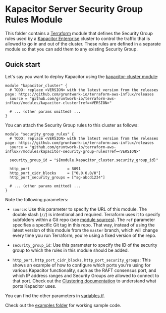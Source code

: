 # Kapacitor Server Security Group Rules Module

This folder contains a [Terraform](https://www.terraform.io/) module that defines the Security Group rules used by a 
[Kapacitor Enterprise](https://www.influxdata.com/time-series-platform/kapacitor/) cluster to control the traffic that is allowed to go in and out of the cluster. 
These rules are defined in a separate module so that you can add them to any existing Security Group. 

## Quick start

Let's say you want to deploy Kapacitor using the [kapacitor-cluster 
module](https://github.com/gruntwork-io/terraform-aws-influx/blob/master/modules/kapacitor-cluster): 

```hcl
module "kapacitor_cluster" {
  # TODO: replace <VERSION> with the latest version from the releases page: https://github.com/gruntwork-io/terraform-aws-influx/releases
  source = "github.com/gruntwork-io/terraform-aws-influx//modules/kapacitor-cluster?ref=<VERSION>"

  # ... (other params omitted) ...
}
```

You can attach the Security Group rules to this cluster as follows:

```hcl
module "security_group_rules" {
  # TODO: replace <VERSION> with the latest version from the releases page: https://github.com/gruntwork-io/terraform-aws-influx/releases
  source = "github.com/gruntwork-io/terraform-aws-influx//modules/kapacitor-security-group-rules?ref=<VERSION>"

  security_group_id = "${module.kapacitor_cluster.security_group_id}"
  
  http_port                 = 8091
  http_port_cidr_blocks     = ["0.0.0.0/0"]
  http_port_security_groups = ["sg-abcd1234"]
  
  # ... (other params omitted) ...
}
```

Note the following parameters:

* `source`: Use this parameter to specify the URL of this module. The double slash (`//`) is intentional 
  and required. Terraform uses it to specify subfolders within a Git repo (see [module 
  sources](https://www.terraform.io/docs/modules/sources.html)). The `ref` parameter specifies a specific Git tag in 
  this repo. That way, instead of using the latest version of this module from the `master` branch, which 
  will change every time you run Terraform, you're using a fixed version of the repo.

* `security_group_id`: Use this parameter to specify the ID of the security group to which the rules in this module
  should be added.

* `http_port`, `http_port_cidr_blocks`, `http_port_security_groups`: This shows an example of how to configure which 
  ports you're using for various Kapacitor functionality, such as the RAFT consensus port, and which IP address ranges and 
  Security Groups are allowed to connect to that port. Check out the [Clustering 
  documentation](https://docs.influxdata.com/enterprise_kapacitor/v1.5/cluster-management/create-a-cluster/) to understand
  what ports Kapacitor uses.
  
You can find the other parameters in [variables.tf](variables.tf).

Check out the [examples folder](https://github.com/gruntwork-io/terraform-aws-influx/blob/master/examples) for 
working sample code.
